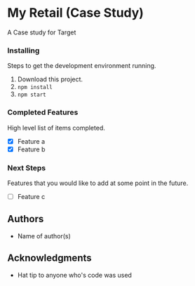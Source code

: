 # My Retail (Case Study)

A Case study for Target

### Installing

Steps to get the development environment running.

1. Download this project.
2. `npm install`
3. `npm start`


### Completed Features

High level list of items completed.

- [x] Feature a
- [x] Feature b

### Next Steps

Features that you would like to add at some point in the future.

- [ ] Feature c

## Authors

* Name of author(s)


## Acknowledgments

* Hat tip to anyone who's code was used
